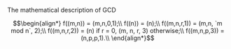 The mathematical description of GCD
```math
\begin{align*}
f((m,n)) = (m,n,0,1);\\
f((n)) = (n);\\
f((m,n,r,1)) = (m,n, `m mod n`, 2);\\
f((m,n,r,2)) = (n) if r = 0, (m, n, r, 3)  otherwise;\\
f((m,n,p,3)) = (n,p,p,1).\\
\end{align*}
```
